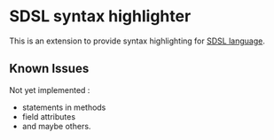 # SDSL syntax highlighter

This is an extension to provide syntax highlighting for [SDSL language](https://stride3d.net).

## Known Issues

Not yet implemented : 

- statements in methods
- field attributes
- and maybe others.